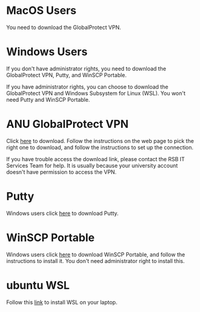 # MacOS Users

You need to download the GlobalProtect VPN.

# Windows Users

If you don't have administrator rights, you need to download the GlobalProtect VPN, Putty, and WinSCP Portable. 

If you have administrator rights, you can choose to download the GlobalProtect VPN and Windows Subsystem for Linux (WSL). You won't need Putty and WinSCP Portable. 

# ANU GlobalProtect VPN

Click [here](https://services.anu.edu.au/information-technology/login-access/remote-access/download-globalprotect-for-windows-or-mac) to download. Follow the instructions on the web page to pick the right one to download, and follow the instructions to set up the connection. 

If you have trouble access the download link, please contact the RSB IT Services Team for help. It is usually because your university account doesn't have permission to access the VPN.  

# Putty

Windows users click [here](https://the.earth.li/~sgtatham/putty/latest/w64/putty.exe) to download Putty. 

# WinSCP Portable 

Windows users click [here](https://portableapps.com/downloading/?a=WinSCPPortable&s=s&p=&d=pa&n=WinSCP%20Portable&f=WinSCPPortable_5.21.7.paf.exe) to download WinSCP Portable, and follow the instructions to install it. You don't need administrator right to install this. 

# ubuntu WSL

Follow this [link](https://ubuntu.com/tutorials/install-ubuntu-on-wsl2-on-windows-11-with-gui-support#1-overview) to install WSL on your laptop. 